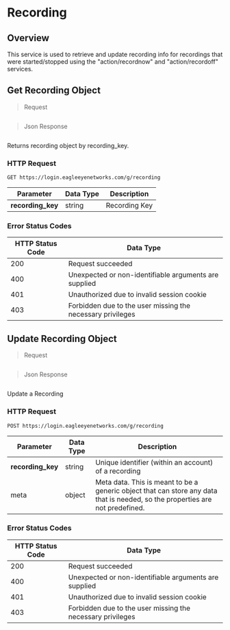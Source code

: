 # Recording

<!--===================================================================-->
## Overview

This service is used to retrieve and update recording info for recordings that were started/stopped using the "action/recordnow" and "action/recordoff" services.

<!--===================================================================-->
## Get Recording Object

> Request

```shell
```

> Json Response

```json
```

Returns recording object by recording_key.

### HTTP Request

`GET https://login.eagleeyenetworks.com/g/recording`

Parameter       	| Data Type   	| Description
---------       	| ----------- 	| -----------
**recording_key**   | string      	| Recording Key

### Error Status Codes

HTTP Status Code    | Data Type   
------------------- | ----------- 
200 | Request succeeded
400	| Unexpected or non-identifiable arguments are supplied
401	| Unauthorized due to invalid session cookie
403	| Forbidden due to the user missing the necessary privileges

<!--===================================================================-->
## Update Recording Object

> Request

```shell
```

> Json Response

```json
```

Update a Recording

### HTTP Request

`POST https://login.eagleeyenetworks.com/g/recording`

Parameter       	| Data Type   	| Description
---------       	| ----------- 	| -----------
**recording_key**   | string      	| Unique identifier (within an account) of a recording
meta 				| object 		| Meta data. This is meant to be a generic object that can store any data that is needed, so the properties are not predefined.

### Error Status Codes

HTTP Status Code    | Data Type   
------------------- | ----------- 
200 | Request succeeded
400	| Unexpected or non-identifiable arguments are supplied
401	| Unauthorized due to invalid session cookie
403	| Forbidden due to the user missing the necessary privileges
